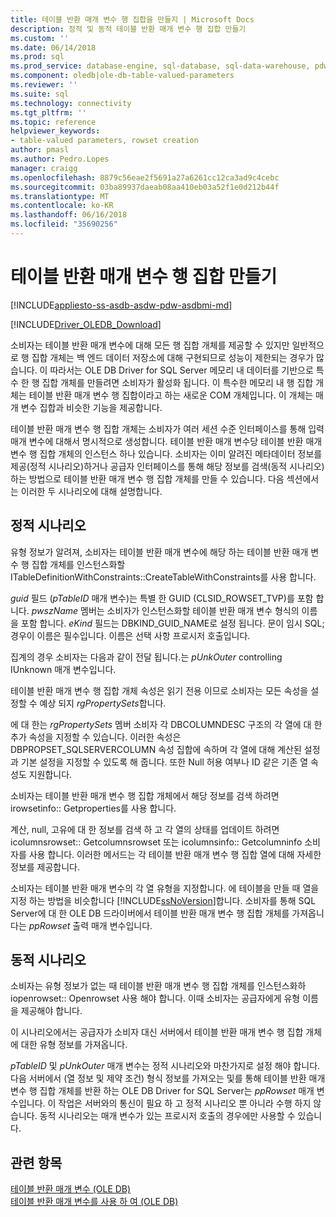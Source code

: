 ```yaml
---
title: 테이블 반환 매개 변수 행 집합을 만들지 | Microsoft Docs
description: 정적 및 동적 테이블 반환 매개 변수 행 집합 만들기
ms.custom: ''
ms.date: 06/14/2018
ms.prod: sql
ms.prod_service: database-engine, sql-database, sql-data-warehouse, pdw
ms.component: oledb|ole-db-table-valued-parameters
ms.reviewer: ''
ms.suite: sql
ms.technology: connectivity
ms.tgt_pltfrm: ''
ms.topic: reference
helpviewer_keywords:
- table-valued parameters, rowset creation
author: pmasl
ms.author: Pedro.Lopes
manager: craigg
ms.openlocfilehash: 8879c56eae2f5691a27a6261cc12ca3ad9c4cebc
ms.sourcegitcommit: 03ba89937daeab08aa410eb03a52f1e0d212b44f
ms.translationtype: MT
ms.contentlocale: ko-KR
ms.lasthandoff: 06/16/2018
ms.locfileid: "35690256"
---
```

# <a name="table-valued-parameter-rowset-creation"></a>테이블 반환 매개 변수 행 집합 만들기
[!INCLUDE[appliesto-ss-asdb-asdw-pdw-asdbmi-md](../../../includes/appliesto-ss-asdb-asdw-pdw-asdbmi-md.md)]

[!INCLUDE[Driver_OLEDB_Download](../../../includes/driver_oledb_download.md)]

  소비자는 테이블 반환 매개 변수에 대해 모든 행 집합 개체를 제공할 수 있지만 일반적으로 행 집합 개체는 백 엔드 데이터 저장소에 대해 구현되므로 성능이 제한되는 경우가 많습니다. 이 따라서는 OLE DB Driver for SQL Server 메모리 내 데이터를 기반으로 특수 한 행 집합 개체를 만들려면 소비자가 활성화 됩니다. 이 특수한 메모리 내 행 집합 개체는 테이블 반환 매개 변수 행 집합이라고 하는 새로운 COM 개체입니다. 이 개체는 매개 변수 집합과 비슷한 기능을 제공합니다.  
  
 테이블 반환 매개 변수 행 집합 개체는 소비자가 여러 세션 수준 인터페이스를 통해 입력 매개 변수에 대해서 명시적으로 생성합니다. 테이블 반환 매개 변수당 테이블 반환 매개 변수 행 집합 개체의 인스턴스 하나 있습니다. 소비자는 이미 알려진 메타데이터 정보를 제공(정적 시나리오)하거나 공급자 인터페이스를 통해 해당 정보를 검색(동적 시나리오)하는 방법으로 테이블 반환 매개 변수 행 집합 개체를 만들 수 있습니다. 다음 섹션에서는 이러한 두 시나리오에 대해 설명합니다.  
  
## <a name="static-scenario"></a>정적 시나리오  
 유형 정보가 알려져, 소비자는 테이블 반환 매개 변수에 해당 하는 테이블 반환 매개 변수 행 집합 개체를 인스턴스화할 ITableDefinitionWithConstraints::CreateTableWithConstraints를 사용 합니다.  
  
 *guid* 필드 (*pTableID* 매개 변수)는 특별 한 GUID (CLSID_ROWSET_TVP)를 포함 합니다. *pwszName* 멤버는 소비자가 인스턴스화할 테이블 반환 매개 변수 형식의 이름을 포함 합니다. *eKind* 필드는 DBKIND_GUID_NAME로 설정 됩니다. 문이 임시 SQL; 경우이 이름은 필수입니다. 이름은 선택 사항 프로시저 호출입니다.  
  
 집계의 경우 소비자는 다음과 같이 전달 됩니다.는 *pUnkOuter* controlling IUnknown 매개 변수입니다.  
  
 테이블 반환 매개 변수 행 집합 개체 속성은 읽기 전용 이므로 소비자는 모든 속성을 설정할 수 예상 되지 *rgPropertySets*합니다.  
  
 에 대 한는 *rgPropertySets* 멤버 소비자 각 DBCOLUMNDESC 구조의 각 열에 대 한 추가 속성을 지정할 수 있습니다. 이러한 속성은 DBPROPSET_SQLSERVERCOLUMN 속성 집합에 속하며 각 열에 대해 계산된 설정과 기본 설정을 지정할 수 있도록 해 줍니다. 또한 Null 허용 여부나 ID 같은 기존 열 속성도 지원합니다.  
  
 소비자는 테이블 반환 매개 변수 행 집합 개체에서 해당 정보를 검색 하려면 irowsetinfo:: Getproperties를 사용 합니다.  
  
 계산, null, 고유에 대 한 정보를 검색 하 고 각 열의 상태를 업데이트 하려면 icolumnsrowset:: Getcolumnsrowset 또는 icolumnsinfo:: Getcolumninfo 소비자를 사용 합니다. 이러한 메서드는 각 테이블 반환 매개 변수 행 집합 열에 대해 자세한 정보를 제공합니다.  
  
 소비자는 테이블 반환 매개 변수의 각 열 유형을 지정합니다. 에 테이블을 만들 때 열을 지정 하는 방법을 비슷합니다 [!INCLUDE[ssNoVersion](../../../includes/ssnoversion-md.md)]합니다. 소비자를 통해 SQL Server에 대 한 OLE DB 드라이버에서 테이블 반환 매개 변수 행 집합 개체를 가져옵니다는 *ppRowset* 출력 매개 변수입니다.  
  
## <a name="dynamic-scenario"></a>동적 시나리오  
 소비자는 유형 정보가 없는 때 테이블 반환 매개 변수 행 집합 개체를 인스턴스화하 iopenrowset:: Openrowset 사용 해야 합니다. 이때 소비자는 공급자에게 유형 이름을 제공해야 합니다.  
  
 이 시나리오에서는 공급자가 소비자 대신 서버에서 테이블 반환 매개 변수 행 집합 개체에 대한 유형 정보를 가져옵니다.  
  
 *pTableID* 및 *pUnkOuter* 매개 변수는 정적 시나리오와 마찬가지로 설정 해야 합니다. 다음 서버에서 (열 정보 및 제약 조건) 형식 정보를 가져오는 및를 통해 테이블 반환 매개 변수 행 집합 개체를 반환 하는 OLE DB Driver for SQL Server는 *ppRowset* 매개 변수입니다. 이 작업은 서버와의 통신이 필요 하 고 정적 시나리오 뿐 아니라 수행 하지 않습니다. 동적 시나리오는 매개 변수가 있는 프로시저 호출의 경우에만 사용할 수 있습니다.  
  
## <a name="see-also"></a>관련 항목  
 [테이블 반환 매개 변수 &#40;OLE DB&#41;](../../oledb/ole-db-table-valued-parameters/table-valued-parameters-ole-db.md)   
 [테이블 반환 매개 변수를 사용 하 여 &#40;OLE DB&#41;](../../oledb/ole-db-how-to/use-table-valued-parameters-ole-db.md)  
  
  
